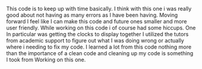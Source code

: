 This code is to keep up with time basically. 
I think with this one i was really good about not
having as many errors as I have been having. Moving forward 
I feel like I can make this code and future ones smaller and
more user friendly. 
While working on this code i of course had some hiccups. One 
In particular was getting the clocks to display together
I utilized the tutors from academic support to figure out what 
I was doing wrong or actually where i needing to fix my code.
I learned a lot from this code nothing more than the importance 
of a clean code and cleaning up my code is something I took from 
Working on this one.
